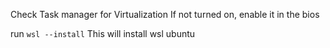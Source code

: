 Check Task manager for Virtualization
	If not turned on, enable it in the bios

run `wsl --install`
	This will install wsl ubuntu

